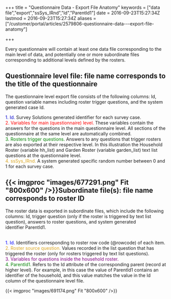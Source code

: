 ﻿+++
title = "Questionnaire Data - Export File Anatomy"
keywords = ["data file","export","ssSys_IRnd","Id","ParentId1"]
date = 2016-09-23T15:27:34Z
lastmod = 2016-09-23T15:27:34Z
aliases = ["/customer/portal/articles/2579806-questionnaire-data---export-file-anatomy"]

+++

Every questionnaire will contain at least one data file corresponding to
the main level of data, and potentially one or more subordinate files
corresponding to additional levels defined by the rosters.

Questionnaire level file: file name corresponds to the title of the questionnaire  
-----------------------------------------------------------------------------------

The questionnaire level export file consists of the following columns:
Id, question variable names including roster trigger questions, and the
system generated case Id.

<span style="color:#0000CD !important;">1. Id.</span> Survey Solutions
generated identifier for each survey case.  
<span style="color:#FF0000;">2. Variables for main (questionnaire)
level. </span>These variables contain the answers for the questions in
the main questionnaire level. All sections of the questionnaire at the
same level are automatically combined.  
<span style="color:#008000;">3. Rosters trigger questions.
</span>Answers to any questions that trigger rosters are also exported
at their respective level. In this illustration the Household Roster
(variable hh\_list) and Garden Roster (variable garden\_list) text list
questions at the questionnaire level.  
<span style="color:#DAA520;">4. ssSys\_IRnd.</span> A system generated
specific random number between 0 and 1 for each survey case.  

{{< imgproc "images/677291.png" Fit "800x600" />}}Subordinate file(s): file name corresponds to roster ID  
--------------------------------------------------------------------------------

The roster data is exported in subordinate files, which include the
following columns: Id, trigger question (only if the roster is triggered
by text list question), answers to roster questions, and system
generated identifier ParentId1.   
 

<span style="color:#0000FF;">1. Id.</span> Identifiers corresponding to
roster row code (@rowcode) of each item.  
<span style="color:#DAA520;">2. Roster source question. </span>Values
recorded in the list question that has triggered the roster (only for
rosters triggered by text list questions).  
<span style="color:#800080;">3. Variables for questions inside the
household roster.</span>  
<span style="color:#008000;">4. ParentId1.</span> Refers to the Id
attribute of the corresponding parent (record at higher level). For
example, in this case the value of ParentId1 contains an identifier of
the household, and this value matches the value in the Id column of the
questionnaire level file.

{{< imgproc "images/691174.png" Fit "800x600" />}}
